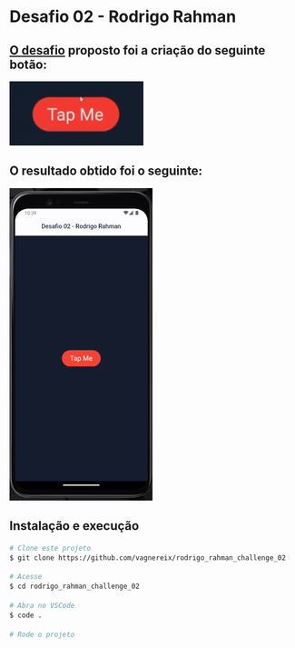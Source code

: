 # Desafio 02 - Rodrigo Rahman

## [O desafio](https://www.instagram.com/p/Ctj89qUA9Zg/) proposto foi a criação do seguinte botão:

![alt](.github/print.png)

## O resultado obtido foi o seguinte:

<img src=".github/result.png" alt="" height="550px" />

## Instalação e execução

```bash
# Clone este projeto
$ git clone https://github.com/vagnereix/rodrigo_rahman_challenge_02

# Acesse
$ cd rodrigo_rahman_challenge_02

# Abra no VSCode
$ code .

# Rode o projeto
```
